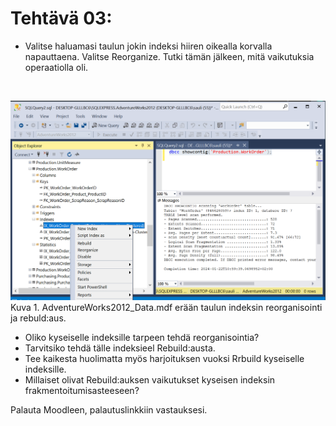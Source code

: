 # Tehtävä 03:

- Valitse haluamasi taulun jokin indeksi hiiren oikealla korvalla napauttaena. Valitse Reorganize. Tutki tämän jälkeen, mitä vaikutuksia operaatiolla oli. 

<br>

![](Kuva_T03_01.PNG)<br>
Kuva 1. AdventureWorks2012_Data.mdf erään taulun indeksin reorganisointi ja rebuld:aus.<br>

- Oliko kyseiselle indeksille tarpeen tehdä reorganisointia?
- Tarvitsiko tehdä tälle indeksieel Rebuild:austa.
- Tee kaikesta huolimatta myös harjoituksen vuoksi Rrbuild kyseiselle indeksille.
- Millaiset olivat Rebuild:auksen vaikutukset kyseisen indeksin frakmentoitumisasteeseen?

Palauta Moodleen, palautuslinkkiin  vastauksesi.
